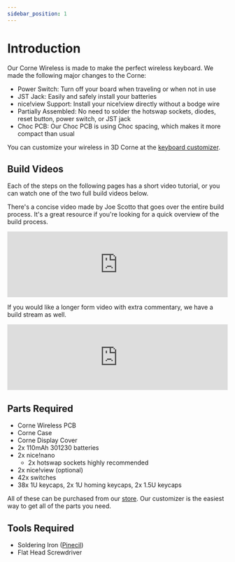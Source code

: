 ```yaml
---
sidebar_position: 1
---
```


# Introduction

Our Corne Wireless is made to make the perfect wireless keyboard. We made the following major changes to the Corne:

 - Power Switch: Turn off your board when traveling or when not in use
 - JST Jack: Easily and safely install your batteries
 - nice!view Support: Install your nice!view directly without a bodge wire
 - Partially Assembled: No need to solder the hotswap sockets, diodes, reset button, power switch, or JST jack
 - Choc PCB: Our Choc PCB is using Choc spacing, which makes it more compact than usual

You can customize your wireless in 3D Corne at the [keyboard customizer](https://typeractive.xyz/pages/build).

## Build Videos

Each of the steps on the following pages has a short video tutorial, or you can watch one of the two full build videos below.

There's a concise video made by Joe Scotto that goes over the entire build process. It's a great resource if you're looking for a quick overview of the build process.

<iframe style={{maxWidth: "480px", aspectRatio: "16/9"}} width="100%" height="auto" src="https://www.youtube.com/embed/FJgvi7WShxY" title="YouTube video player" frameborder="0" allow="accelerometer; autoplay; clipboard-write; encrypted-media; gyroscope; picture-in-picture; web-share" allowfullscreen></iframe>

If you would like a longer form video with extra commentary, we have a build stream as well.

<iframe style={{maxWidth: "480px", aspectRatio: "16/9"}} width="100%" height="auto" src="https://www.youtube.com/embed/uT9ohua2RwY" title="YouTube video player" frameborder="0" allow="accelerometer; autoplay; clipboard-write; encrypted-media; gyroscope; picture-in-picture; web-share" allowfullscreen></iframe>

## Parts Required

 - Corne Wireless PCB
 - Corne Case
 - Corne Display Cover
 - 2x 110mAh 301230 batteries
 - 2x nice!nano
   - 2x hotswap sockets highly recommended
 - 2x nice!view (optional)
 - 42x switches
 - 38x 1U keycaps, 2x 1U homing keycaps, 2x 1.5U keycaps

All of these can be purchased from our [store](https://typeractive.xyz/store). Our customizer is the easiest way to get all of the parts you need.

## Tools Required

 - Soldering Iron ([Pinecil](https://typeractive.xyz/products/pinecil))
 - Flat Head Screwdriver
